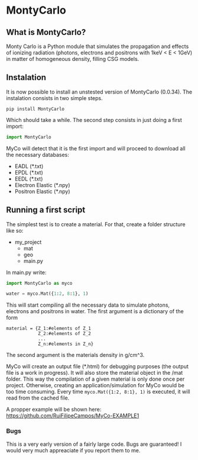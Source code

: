 # MontyCarlo


## What is MontyCarlo?

Monty Carlo is a Python module that simulates the propagation and effects of ionizing radiation (photons, electrons and positrons with 1keV < E < 1GeV) in matter of homogeneous density, filling CSG models.



## Instalation

It is now possible to install an unstested version of MontyCarlo (0.0.34). The instalation consists in two simple steps.

```
pip install MontyCarlo
```

Which should take a while. The second step consists in just doing a first import:

```python 
import MontyCarlo
```

MyCo will detect that it is the first import and will proceed to download all the necessary databases:

- EADL (\*.txt)
- EPDL (\*.txt)
- EEDL (\*.txt)
- Electron Elastic (\*.npy)
- Positron Elastic (\*.npy)

## Running a first script

The simplest test is to create a material. For that, create a folder structure like so:

- my_project
   - mat
   - geo
   - main.py
 
In main.py write:

```python 
import MontyCarlo as myco

water = myco.Mat({1:2, 8:1}, 1)
```
This will start compiling all the necessary data to simulate photons, electrons and positrons in water. The first argument is a dictionary of the form

``` 
material = {Z_1:#elements of Z_1
            Z_2:#elements of Z_2
            ...
            Z_n:#elements in Z_n}
```

The second argument is the materials density in g/cm^3.

MyCo will create an output file (\*.html) for debugging purposes (the output file is a work in progress). It will also store the material object in the /mat folder. This way the compilation of a given material is only done once per project. Otherwise, creating an application/simulation for MyCo would be too time consuming. Every time ```myco.Mat({1:2, 8:1}, 1)``` is executed, it will read from the cached file. 


A propper example will be shown here: https://github.com/RuiFilipeCampos/MyCo-EXAMPLE1

### Bugs

This is a very early version of a fairly large code. Bugs are guaranteed! I would very much appreaciate if you report them to me. 
